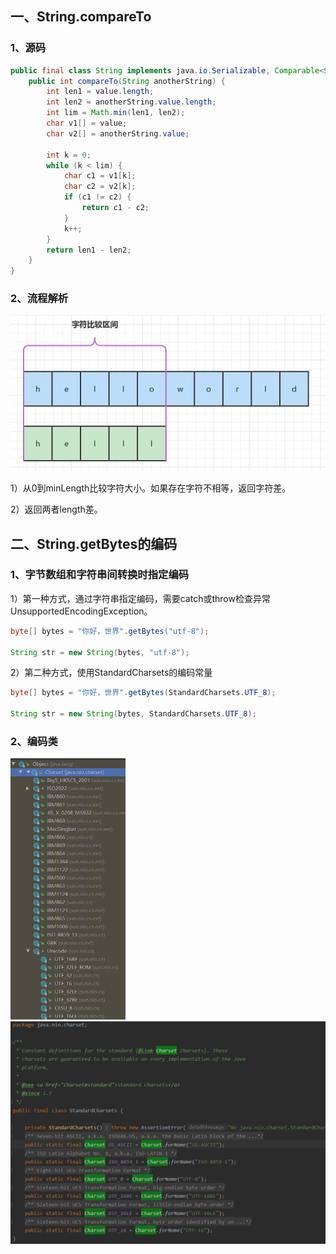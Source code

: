 ## 一、String.compareTo

### 1、源码

```java
public final class String implements java.io.Serializable, Comparable<String>, CharSequence {
    public int compareTo(String anotherString) {
        int len1 = value.length;
        int len2 = anotherString.value.length;
        int lim = Math.min(len1, len2);
        char v1[] = value;
        char v2[] = anotherString.value;

        int k = 0;
        while (k < lim) {
            char c1 = v1[k];
            char c2 = v2[k];
            if (c1 != c2) {
                return c1 - c2;
            }
            k++;
        }
        return len1 - len2;
    }
}
```

### 2、流程解析

<img src="pic/image-20220317144154346.png" title="" alt="image-20220317144154346" data-align="center">

1）从0到minLength比较字符大小。如果存在字符不相等，返回字符差。

2）返回两者length差。

## 二、String.getBytes的编码

### 1、字节数组和字符串间转换时指定编码

1）第一种方式，通过字符串指定编码，需要catch或throw检查异常UnsupportedEncodingException。

```java
byte[] bytes = "你好，世界".getBytes("utf-8");

String str = new String(bytes, "utf-8");
```

2）第二种方式，使用StandardCharsets的编码常量

```java
byte[] bytes = "你好，世界".getBytes(StandardCharsets.UTF_8);

String str = new String(bytes, StandardCharsets.UTF_8);
```

### 2、编码类

<img title="" src="pic/1240-20210115022052486.png" alt="编码类" data-align="inline" width="184"><img title="" src="pic/1240-20210115022052553.png" alt="StandardCharsets类" data-align="inline" width="587">


